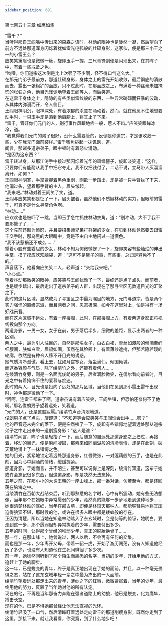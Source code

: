 ```yaml
---
sidebar_position: 691
---
```

 第七百五十三章 如鹰如隼


“雷千？”  
当听得那自王阎嘴中传出来的森森之语时，林动的眼神也是陡然一凝，然后望向了前方不远处那道浑身闪烁着犹如雷光电弧般的壮硕身影，这家伙，便是那三小王之一的小雷王么？  
应笑笑黛眉也是微微一簇，旋即玉手一握，三尺青锋剑便是闪现出来，在其眸子中，有着一些戒备之色。  
“哟嚯，你们道宗这次倒是比上次强了不少啊，怪不得口气这么大。”  
在那元门弟子最前方，那道壮硕身影，身体之上的雷光开始收敛，最后彻底的消散而去，露出一张粗犷的面庞，只不过此时，在那面庞之上，布满着一种丝毫未加掩饰的张狂之色，他目光戏谑地望着王阎等人，而后笑道。  
在这雷千身体之上，隐隐的有些类似雷纹般的东西，一种异常磅礴而狂暴的波动，从其体内弥漫而开，令人侧目。  
王阎眼神阴沉，眼神深处，有着浓郁的杀意在涌动着，然而，就在他忍不住地想要动手时，一只玉手却是落到他肩膀上，将其止了下来。  
“雷千，管好你们元门的人，别行事作风跟地痞一般，惹人不齿。”应笑笑眼眸冰冷，道。  
“我觉得我们元门的弟子很好，没什么需要管的，反倒是你道宗，才是该收敛一些，少在我元门面前装样。”雷千嘴角挑起一抹讥讽，道。  
闻言，那诸多道宗弟子，眼中顿时有着怒火涌动。  
“是因为这东西？”  
雷千转过身，从那江涛手中接过那闪烁着光华的碧绿簪子，旋即淡笑道：“这样，只要你们有能耐从我手中把它夺走，我不仅把钱付了，二话不说，立马带人灰溜溜离开，如何？”  
王阎眼神阴寒，手掌紧握着黑色重剑，刚欲一步踏出，却是被一只手臂拦了下来，他偏过头，望着那手臂的主人，眉头皱起。  
“我来吧。”林动对着王阎笑了笑，道。  
王阎与应笑笑都是怔了一下，眉头皱着，虽然他们不质疑林动的实力，但眼前的雷千，可真不是什么寻常角色啊。  
“林动……”  
应欢欢也是被吓了一跳，当即玉手急忙抓住林动衣角，道：“别冲动，大不了我不要那簪子了……”  
这个先前还颇为愤怒，并且要招集师兄弟打群架的少女，在见到林动竟然要去跟雷千交手时，那乌黑的大眼睛中，竟是不由自主地闪过一道慌色。  
“我不该惹祸还不成么……”  
望着小脸有些委屈的少女，林动不知为何微微愣了一下，旋即笑容有些灿烂的伸出手掌，摸了摸应欢欢脑袋，道：“这可不是簪子的事，有些事，总归是避免不了的。”  
声音落下，他看向应笑笑二人，轻声道：“交给我来吧。”  
“小心点。”  
望着林动那微笑的眼神，应笑笑与王阎犹豫了一下，最终还是点了点头，而前者，也是缓步踏出，最后走出了道宗弟子的人群，出现在了那寻宝区无数道目光的汇聚之下。  
此时的这片区域，显然成为了寻宝区之中最为瞩目的地方，元门与道宗，皆是两个实力强悍的超级宗派，而且两者之间，恩怨极深，如今在这里对上，怕是得有一场好戏来看。  
而在这片区域不远处，有着一座楼阁，此时，在那楼阁上方，有着两道身影正将视线投向那个方向。  
两道身影，一男一女，女子在前，男子落后半步，细微的差距，显示出两者的一种区别。  
两人之中，最为引人注目的，自然是那名女子，白衣白裙，青丝如瀑般的倾洒至纤细腰间，肤如白雪，眉黛如画，虽然在其脸颊上，有着薄纱遮掩，但那若隐若现的轮廓，依然是有种令人移不开目光的诱惑。  
她气质清冷孤傲，看上去，犹如月宫寒女，落尘谪仙，倾国倾城。  
而这番容颜与气质，除了绫清竹之外，还能有着何人……  
在绫清竹身旁，则是一名面庞俊朗的男子，后者满脸微笑，在偶尔看向前者时，目光之中有着掩饰不住的爱慕与痴迷。  
此时的两人，目光也是投向了远处的那片区域，当他们在见到那小雷王雷千出现时，神色都是微动了一下。  
“呵呵，连雷千都来了啊，道宗虽说有着应笑笑，王阎坐镇，但恐怕还奈何不了他啊。”那名俊朗男子望着远处，笑着道。  
“元门的人，还是这般跋扈。”绫清竹声音清淡地道。  
俊朗男子点了点头，旋即道：“不知道等会应笑笑与王阎谁会出手……嗯？”  
他的声音还未完全的落下，便是突然咦了一下，旋即有些错愕地望着远处那从道宗弟子之中走出来的一道削瘦身影：“这人是谁？”  
绫清竹闻言，眸子也是轻抬了一下，而后随意的自远处那道身影之上扫过，再接着，移动的目光，便是瞬间凝固，那素来如同幽湖般的清冷表情，却是在此刻，破天荒地涌上了一抹错愕之色。  
她的目光，紧紧地锁定着远处那道身影，红唇微张，一对莲藕般的玉手，也是在此刻，因为心中翻涌的情绪，缓缓握紧。  
那道身影，于她而言，并不陌生，甚至可以说得上是深刻，绫清竹知道，这辈子她或许会忘记很多东西，但这道身影，却是决然无法忘掉。  
五年之前，在那小小的大炎王朝的一座山峰上，那一番对话，仿若至今，都是还回荡在脑海之中。  
当绫清竹在百朝大战结束后，听到那熟悉的名字时，心中有所震动，她有些无法想像，当年那个在她眼中异常孱弱的少年，竟然真的能够一步步地走到这种地步……  
她很清楚林动的底细，当年在那古墓，即便是林琅天那种人，都能够轻易地将其压迫得狼狈不堪，那时候的他，或许在很多人眼中都是蝼蚁般的存在。  
正因为清楚，所以当她在知道林动踏入了东玄域时，会是何等的惊讶，她明白，要走到这一步，那个孱弱但却异常执着的少年，需要付出多少。  
五年的时间，让得那个曾经的稚弱少年，真正的脱胎换骨了……  
那一年，在那山峰上，她曾说过，两人以后，不会再有任何的交集。  
而也是那一年，少年离开父母，带着一貂一虎，开始了游历闯荡，没有人知道他经历了多少，也没有人知道他在生死间徘徊了多少次。  
前一年，她猛然间听到了那个陌生而熟悉的名字，当初的少年，开始用他的方式，追赶上了她的脚步。  
这一年，已是蜕变的青年，终于是真正地出现在了她的面前，并且，以一种毫无畏惧之态，站在了这东玄域年轻一辈之中最为杰出的一人面前。  
绫清竹望着远处那走出来的青年，薄纱之下的红唇，微微紧抿着，当年的少年，最终用他的努力，反驳了当年她对他的所有认定。  
现在的他，不再是当年那奋力奔跑在强者道路上的幼狼，他已是蜕变，化为鹰隼，搏击长空。  
现在的他，已是不惧她那曾经让他无法直视的光环。  
绫清竹轻吸了一口气，然后清眸盯着远处走向雷千的那道削瘦身影，既然你走到了这里，那接下来，就让我看看，你究竟，到了什么地步吧！  
  
  
